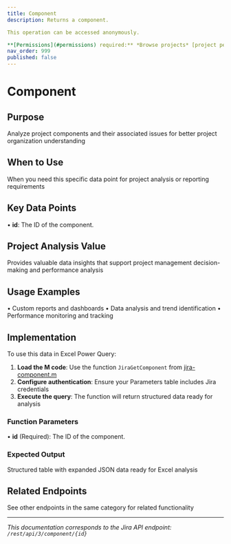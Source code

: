 ```yaml
---
title: Component
description: Returns a component.

This operation can be accessed anonymously.

**[Permissions](#permissions) required:** *Browse projects* [project permission](ht...
nav_order: 999
published: false
---
```


# Component

## Purpose
Analyze project components and their associated issues for better project organization understanding

## When to Use
When you need this specific data point for project analysis or reporting requirements

## Key Data Points
• **id**: The ID of the component.

## Project Analysis Value
Provides valuable data insights that support project management decision-making and performance analysis

## Usage Examples
• Custom reports and dashboards
• Data analysis and trend identification
• Performance monitoring and tracking

## Implementation
To use this data in Excel Power Query:

1. **Load the M code**: Use the function `JiraGetComponent` from [jira-component.m](../assets/jira-component.m)
2. **Configure authentication**: Ensure your Parameters table includes Jira credentials
3. **Execute the query**: The function will return structured data ready for analysis

### Function Parameters
• **id** (Required): The ID of the component.

### Expected Output
Structured table with expanded JSON data ready for Excel analysis

## Related Endpoints
See other endpoints in the same category for related functionality

---
*This documentation corresponds to the Jira API endpoint: `/rest/api/3/component/{id}`*
